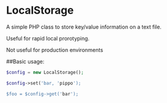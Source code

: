 # LocalStorage
A simple PHP class to store key/value information on a text file.

Useful for rapid local prorotyping.

Not useful for production environments


##Basic usage:
```php
$config = new LocalStorage();

$config->set('bar, 'pippo');

$foo = $config->get('bar');

```